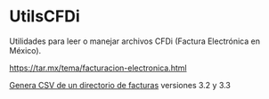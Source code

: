 # UtilsCFDi

Utilidades para leer o manejar archivos CFDi (Factura Electrónica en México).


https://tar.mx/tema/facturacion-electronica.html

[Genera CSV de un directorio de facturas](CFDiTOexcel.php) versiones 3.2 y 3.3
